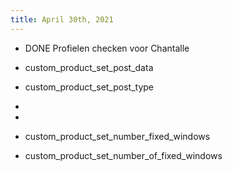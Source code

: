 ```yaml
---
title: April 30th, 2021
---
```


- DONE Profielen checken voor Chantalle

- custom_product_set_post_data

- custom_product_set_post_type

- 

- 

- custom_product_set_number_fixed_windows

- custom_product_set_number_of_fixed_windows
